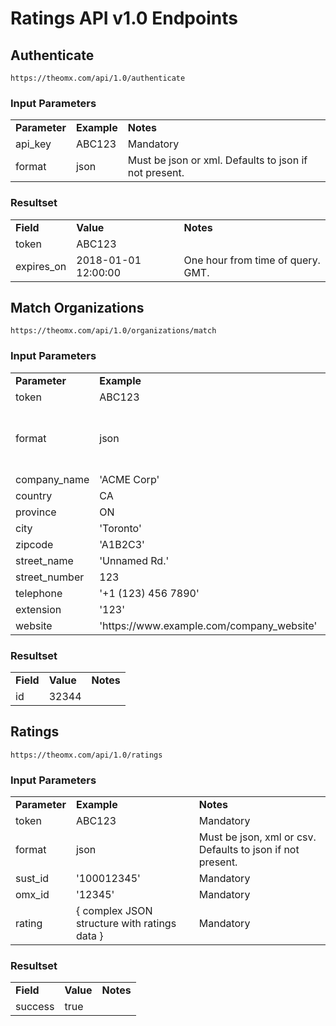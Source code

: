 # Ratings API v1.0 Endpoints

## Authenticate

~~~
https://theomx.com/api/1.0/authenticate
~~~

### Input Parameters

<table>
  <tr>
    <td><b>Parameter</b></td>
    <td><b>Example</b></td>
    <td><b><b>Notes</b></b></td>
  </tr>
  <tr>
    <td>api_key</td>
    <td>ABC123</td>
    <td>Mandatory</td>
  </tr>
  <tr>
    <td>format</td>
    <td>json</td>
    <td>Must be json or xml. Defaults to json if not present.</td>
  </tr>
</table>

### Resultset

<table>
  <tr>
    <td><b>Field</b></td>
    <td><b>Value</b></td>
    <td><b><b>Notes</b></b></td>
  </tr>
  <tr>
    <td>token</td>
    <td>ABC123</td>
    <td></td>
  </tr>
  <tr>
    <td>expires_on</td>
    <td>2018-01-01 12:00:00</td>
    <td>One hour from time of query. GMT.</td>
  </tr>
</table>

## Match Organizations

~~~
https://theomx.com/api/1.0/organizations/match
~~~

### Input Parameters

<table>
  <tr>
    <td><b>Parameter</b></td>
    <td><b>Example</b></td>
    <td><b><b>Notes</b></b></td>
  </tr>
  <tr>
    <td>token</td>
    <td>ABC123</td>
    <td>Mandatory</td>
  </tr>
  <tr>
    <td>format</td>
    <td>json</td>
    <td>Must be json. Defaults to json if not present.</td>
  </tr>
  <tr>
    <td>company_name</td>
    <td>'ACME Corp'</td>
    <td>Mandatory</td>
  </tr>
  <tr>
    <td>country</td>
    <td>CA</td>
    <td>Mandatory</td>
  </tr>
  <tr>
    <td>province</td>
    <td>ON</td>
    <td>Mandatory</td>
  </tr>
  <tr>
    <td>city</td>
    <td>'Toronto'</td>
    <td>Mandatory</td>
  </tr>
  <tr>
    <td>zipcode</td>
    <td>'A1B2C3'</td>
    <td>Mandatory</td>
  </tr>
  <tr>
    <td>street_name</td>
    <td>'Unnamed Rd.'</td>
    <td>Mandatory</td>
  </tr>
  <tr>
    <td>street_number</td>
    <td>123</td>
    <td>Mandatory</td>
  </tr>
  <tr>
    <td>telephone</td>
    <td>'+1 (123) 456 7890'</td>
    <td>Mandatory</td>
  </tr>
  <tr>
    <td>extension</td>
    <td>'123'</td>
    <td></td>
  </tr>
  <tr>
    <td>website</td>
    <td>'https://www.example.com/company_website'</td>
    <td>Mandatory</td>
  </tr>
</table>

### Resultset

<table>
  <tr>
    <td><b>Field</b></td>
    <td><b>Value</b></td>
    <td><b><b>Notes</b></b></td>
  </tr>
  <tr>
    <td>id</td>
    <td>32344</td>
    <td></td>
  </tr>
</table>

## Ratings

~~~
https://theomx.com/api/1.0/ratings
~~~

### Input Parameters

<table>
  <tr>
    <td><b>Parameter</b></td>
    <td><b>Example</b></td>
    <td><b><b>Notes</b></b></td>
  </tr>
  <tr>
    <td>token</td>
    <td>ABC123</td>
    <td>Mandatory</td>
  </tr>
  <tr>
    <td>format</td>
    <td>json</td>
    <td>Must be json, xml or csv. Defaults to json if not present.</td>
  </tr>
  <tr>
    <td>sust_id</td>
    <td>'100012345'</td>
    <td>Mandatory</td>
  </tr>
  <tr>
    <td>omx_id</td>
    <td>'12345'</td>
    <td>Mandatory</td>
  </tr>
  <tr>
    <td>rating</td>
    <td>{ complex JSON structure with ratings data }</td>
    <td>Mandatory</td>
  </tr>
</table>

### Resultset

<table>
  <tr>
    <td><b>Field</b></td>
    <td><b>Value</b></td>
    <td><b><b>Notes</b></b></td>
  </tr>
  <tr>
    <td>success</td>
    <td>true</td>
    <td></td>
  </tr>
</table>